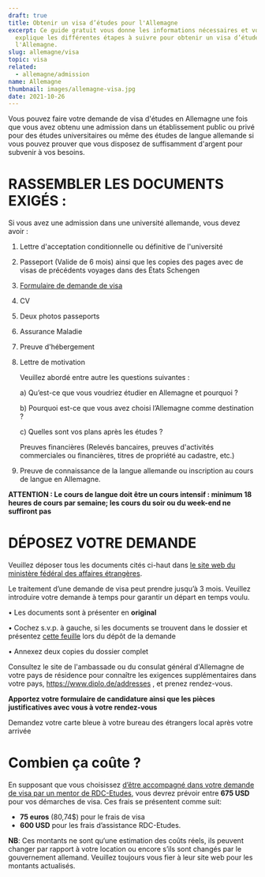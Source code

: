 ```yaml
---
draft: true
title: Obtenir un visa d’études pour l'Allemagne
excerpt: Ce guide gratuit vous donne les informations nécessaires et vous
  explique les différentes étapes à suivre pour obtenir un visa d’études pour
  l'Allemagne.
slug: allemagne/visa
topic: visa
related:
  - allemagne/admission
name: Allemagne
thumbnail: images/allemagne-visa.jpg
date: 2021-10-26
---
```

Vous pouvez faire votre demande de visa d'études en Allemagne une fois que vous avez obtenu une admission dans un établissement public ou privé pour des études universitaires ou même des études de langue allemande si vous pouvez prouver que vous disposez de suffisamment d'argent pour subvenir à vos besoins.

# RASSEMBLER LES DOCUMENTS EXIGÉS :

Si vous avez une admission dans une université allemande, vous devez avoir :

1. Lettre d'acceptation conditionnelle ou définitive de l'université
2. Passeport (Valide de 6 mois) ainsi que les copies des pages avec de visas de précédents voyages dans des États Schengen 
3. [Formulaire de demande de visa](https://videx.diplo.de/videx/visum-erfassung/#/videx-langfristiger-aufenthalt)
4. CV
5. Deux photos passeports
6. Assurance Maladie
7. Preuve d'hébergement 
8. Lettre de motivation

   Veuillez abordé entre autre les questions suivantes :

   a) Qu’est-ce que vous voudriez étudier en Allemagne et pourquoi ?

   b) Pourquoi est-ce que vous avez choisi l’Allemagne comme destination ?

   c) Quelles sont vos plans après les études ?

   Preuves financières (Relevés bancaires, preuves d'activités commerciales ou financières, titres de propriété au cadastre, etc.)
9. Preuve de connaissance de la langue allemande ou inscription au cours de langue en Allemagne.

**ATTENTION : Le cours de langue doit être un cours intensif : minimum 18 heures de cours par semaine; les cours du soir ou du week-end ne suffiront pas** 

# DÉPOSEZ VOTRE DEMANDE

Veuillez déposer tous les documents cités ci-haut dans [le site web du ministère fédéral des affaires étrangères](https://videx.diplo.de/videx/visum-erfassung/#/videx-langfristiger-aufenthalt).

Le traitement d’une demande de visa peut prendre jusqu’à 3 mois. Veuillez introduire votre demande à temps pour garantir un départ en temps voulu.

• Les documents sont à présenter en **original**

• Cochez s.v.p. à gauche, si les documents se trouvent dans le dossier et présentez [cette feuille](https://kinshasa.diplo.de/blob/2086492/97be944746ea2ac14fc3cbc431888bf6/studienvisumfr-data.pdf) lors du dépôt de la demande

• Annexez deux copies du dossier complet

Consultez le site de l'ambassade ou du consulat général d'Allemagne de votre pays de résidence pour connaître les exigences supplémentaires dans votre pays, <https://www.diplo.de/addresses> , et prenez rendez-vous.

**Apportez votre formulaire de candidature ainsi que les pièces justificatives avec vous à votre rendez-vous**

Demandez votre carte bleue à votre bureau des étrangers local après votre arrivée

# Combien ça coûte ?

En supposant que vous choisissez [d’être accompagné dans votre demande de visa par un mentor de RDC-Etudes](/accompagnement), vous devrez prévoir entre **675 USD** pour vos démarches de visa.
Ces frais se présentent comme suit:

* **75 euros** (80,74$) pour le frais de visa
* **600 USD** pour les frais d’assistance RDC-Etudes.

**NB**: Ces montants ne sont qu‘une estimation des coûts réels, ils peuvent changer par rapport à votre location ou encore s’ils sont changés par le gouvernement allemand. Veuillez toujours vous fier à leur site web pour les montants actualisés.